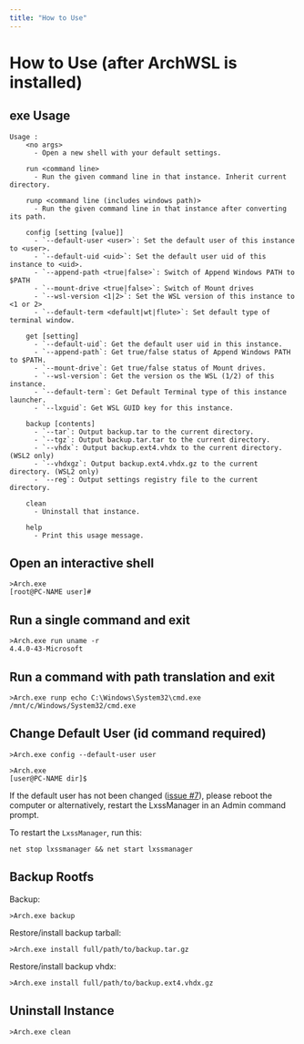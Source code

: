 ```yaml
---
title: "How to Use"
---
```

# How to Use (after ArchWSL is installed)

## exe Usage

```
Usage :
    <no args>
      - Open a new shell with your default settings.

    run <command line>
      - Run the given command line in that instance. Inherit current directory.

    runp <command line (includes windows path)>
      - Run the given command line in that instance after converting its path.

    config [setting [value]]
      - `--default-user <user>`: Set the default user of this instance to <user>.
      - `--default-uid <uid>`: Set the default user uid of this instance to <uid>.
      - `--append-path <true|false>`: Switch of Append Windows PATH to $PATH
      - `--mount-drive <true|false>`: Switch of Mount drives
      - `--wsl-version <1|2>`: Set the WSL version of this instance to <1 or 2>
      - `--default-term <default|wt|flute>`: Set default type of terminal window.

    get [setting]
      - `--default-uid`: Get the default user uid in this instance.
      - `--append-path`: Get true/false status of Append Windows PATH to $PATH.
      - `--mount-drive`: Get true/false status of Mount drives.
      - `--wsl-version`: Get the version os the WSL (1/2) of this instance.
      - `--default-term`: Get Default Terminal type of this instance launcher.
      - `--lxguid`: Get WSL GUID key for this instance.

    backup [contents]
      - `--tar`: Output backup.tar to the current directory.
      - `--tgz`: Output backup.tar.tar to the current directory.
      - `--vhdx`: Output backup.ext4.vhdx to the current directory. (WSL2 only)
      - `--vhdxgz`: Output backup.ext4.vhdx.gz to the current directory. (WSL2 only)
      - `--reg`: Output settings registry file to the current directory.

    clean
      - Uninstall that instance.

    help
      - Print this usage message.
```


## Open an interactive shell

```
>Arch.exe
[root@PC-NAME user]#
```

## Run a single command and exit

```
>Arch.exe run uname -r
4.4.0-43-Microsoft
```

## Run a command with path translation and exit

```
>Arch.exe runp echo C:\Windows\System32\cmd.exe
/mnt/c/Windows/System32/cmd.exe
```

## Change Default User (id command required)

```
>Arch.exe config --default-user user

>Arch.exe
[user@PC-NAME dir]$
```

If the default user has not been changed
([issue #7](https://github.com/yuk7/ArchWSL/issues/7)),
please reboot the computer or alternatively, restart the LxssManager in an Admin
command prompt.

To restart the `LxssManager`, run this:

```batch
net stop lxssmanager && net start lxssmanager
```

## Backup Rootfs

Backup:

```
>Arch.exe backup
```

Restore/install backup tarball:

```
>Arch.exe install full/path/to/backup.tar.gz
```

Restore/install backup vhdx:
```
>Arch.exe install full/path/to/backup.ext4.vhdx.gz
```

## Uninstall Instance

```
>Arch.exe clean
```
